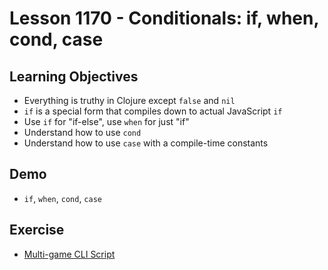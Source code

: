# Lesson 1170 - Conditionals: if, when, cond, case

## Learning Objectives

- Everything is truthy in Clojure except `false` and `nil`
- `if` is a special form that compiles down to actual JavaScript `if`
- Use `if` for "if-else", use `when` for just "if"
- Understand how to use `cond`
- Understand how to use `case` with a compile-time constants

## Demo

- `if`, `when`, `cond`, `case`

## Exercise

- [Multi-game CLI Script](../exercises/multi-game-script.md)
